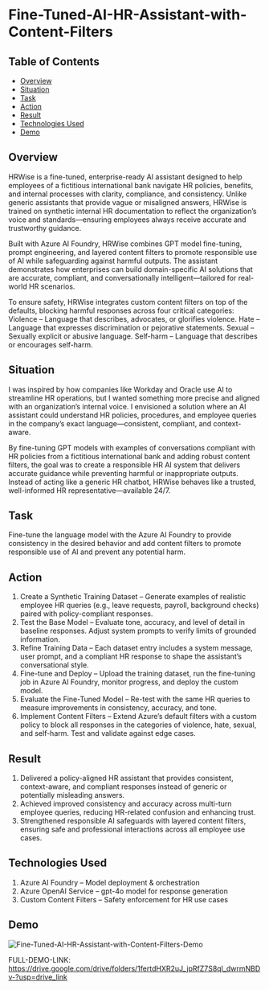 # Fine-Tuned-AI-HR-Assistant-with-Content-Filters

## Table of Contents

- [Overview](#overview)
- [Situation](#situation)
- [Task](#task)
- [Action](#action)
- [Result](#results)    
- [Technologies Used](#technologies-used)
- [Demo](#demo)  

## Overview

HRWise is a fine-tuned, enterprise-ready AI assistant designed to help employees of a fictitious international bank navigate HR policies, benefits, and internal processes with clarity, compliance, and consistency. Unlike generic assistants that provide vague or misaligned answers, HRWise is trained on synthetic internal HR documentation to reflect the organization’s voice and standards—ensuring employees always receive accurate and trustworthy guidance.

Built with Azure AI Foundry, HRWise combines GPT model fine-tuning, prompt engineering, and layered content filters to promote responsible use of AI while safeguarding against harmful outputs. The assistant demonstrates how enterprises can build domain-specific AI solutions that are accurate, compliant, and conversationally intelligent—tailored for real-world HR scenarios.

To ensure safety, HRWise integrates custom content filters on top of the defaults, blocking harmful responses across four critical categories:
Violence – Language that describes, advocates, or glorifies violence.
Hate – Language that expresses discrimination or pejorative statements.
Sexual – Sexually explicit or abusive language.
Self-harm – Language that describes or encourages self-harm.

## Situation

I was inspired by how companies like Workday and Oracle use AI to streamline HR operations, but I wanted something more precise and aligned with an organization’s internal voice. I envisioned a solution where an AI assistant could understand HR policies, procedures, and employee queries in the company’s exact language—consistent, compliant, and context-aware.

By fine-tuning GPT models with examples of conversations compliant with HR policies from a fictitious international bank and adding robust content filters, the goal was to create a responsible HR AI system that delivers accurate guidance while preventing harmful or inappropriate outputs. Instead of acting like a generic HR chatbot, HRWise behaves like a trusted, well-informed HR representative—available 24/7.

## Task 

Fine-tune the language model with the Azure AI Foundry to provide consistency in the desired behavior and add content filters to promote responsible use of AI and prevent any potential harm. 

## Action

1. Create a Synthetic Training Dataset – Generate examples of realistic employee HR queries (e.g., leave requests, payroll, background checks) paired with policy-compliant responses.
2. Test the Base Model – Evaluate tone, accuracy, and level of detail in baseline responses. Adjust system prompts to verify limits of grounded information.
3. Refine Training Data – Each dataset entry includes a system message, user prompt, and a compliant HR response to shape the assistant’s conversational style.
4. Fine-tune and Deploy – Upload the training dataset, run the fine-tuning job in Azure AI Foundry, monitor progress, and deploy the custom model.
5. Evaluate the Fine-Tuned Model – Re-test with the same HR queries to measure improvements in consistency, accuracy, and tone.
6. Implement Content Filters – Extend Azure’s default filters with a custom policy to block all responses in the categories of violence, hate, sexual, and self-harm. Test and validate against edge cases.

## Result

1. Delivered a policy-aligned HR assistant that provides consistent, context-aware, and compliant responses instead of generic or potentially misleading answers.
2. Achieved improved consistency and accuracy across multi-turn employee queries, reducing HR-related confusion and enhancing trust.
3. Strengthened responsible AI safeguards with layered content filters, ensuring safe and professional interactions across all employee use cases.

## Technologies Used

1. Azure AI Foundry – Model deployment & orchestration
2. Azure OpenAI Service – gpt-4o model for response generation
3. Custom Content Filters – Safety enforcement for HR use cases

## Demo

![Fine-Tuned-AI-HR-Assistant-with-Content-Filters-Demo](https://github.com/user-attachments/assets/5588b4af-943c-45e0-b3f1-cf2b033611df)

FULL-DEMO-LINK: https://drive.google.com/drive/folders/1fertdHXR2uJ_jpRfZ7S8qI_dwrmNBDv-?usp=drive_link



